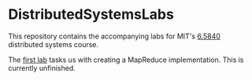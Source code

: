 # DistributedSystemsLabs

This repository contains the accompanying labs for MIT's [6.5840](https://pdos.csail.mit.edu/6.824/index.html) distributed systems course.

The [first lab](https://pdos.csail.mit.edu/6.824/labs/lab-mr.html) tasks us with creating a MapReduce implementation. This is currently unfinished.
